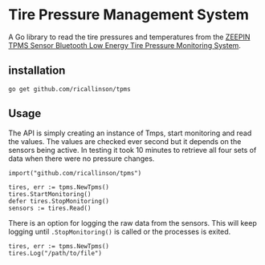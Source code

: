 # Tire Pressure Management System

A Go library to read the tire pressures and temperatures from the [ZEEPIN TPMS Sensor Bluetooth Low Energy Tire Pressure Monitoring System](https://www.amazon.com/gp/product/B079JXMM2P/ref=oh_aui_detailpage_o02_s00?ie=UTF8&psc=1).

## installation

	go get github.com/ricallinson/tpms

## Usage

The API is simply creating an instance of Tmps, start monitoring and read the values. The values are checked ever second but it depends on the sensors being active. In testing it took 10 minutes to retrieve all four sets of data when there were no pressure changes.

	import("github.com/ricallinson/tpms")

	tires, err := tpms.NewTpms()
	tires.StartMonitoring()
	defer tires.StopMonitoring()
	sensors := tires.Read()

There is an option for logging the raw data from the sensors. This will keep logging until `.StopMonitoring()` is called or the processes is exited.

	tires, err := tpms.NewTpms()
	tires.Log("/path/to/file")
